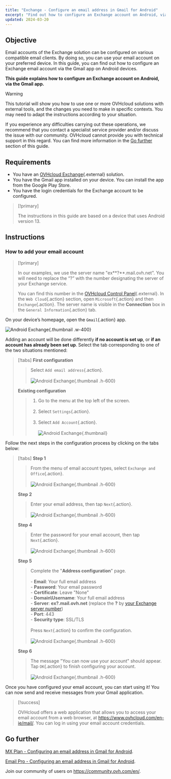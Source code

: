 ```yaml
---
title: "Exchange - Configure an email address in Gmail for Android"
excerpt: "Find out how to configure an Exchange account on Android, via the Gmail app"
updated: 2024-03-20
---
```


<style>
.w-400 {
  max-width:400px !important;
}
.h-600 {
  max-height:600px !important;
}
</style>

## Objective

Email accounts of the Exchange solution can be configured on various compatible email clients. By doing so, you can use your email account on your preferred device. In this guide, you can find out how to configure an Exchange email account via the Gmail app on Android devices.

**This guide explains how to configure an Exchange account on Android, via the Gmail app.**

> [!warning]
> This tutorial will show you how to use one or more OVHcloud solutions with external tools, and the changes you need to make in specific contexts. You may need to adapt the instructions according to your situation.
>
> If you experience any difficulties carrying out these operations, we recommend that you contact a specialist service provider and/or discuss the issue with our community. OVHcloud cannot provide you with technical support in this regard. You can find more information in the [Go further](how_to_configure_android_#go-further.) section of this guide.
>

## Requirements

- You have an [OVHcloud Exchange](https://www.ovhcloud.com/en-ie/emails/){.external} solution.
- You have the Gmail app installed on your device. You can install the app from the Google Play Store.
- You have the login credentials for the Exchange account to be configured.

> [!primary]
>
> The instructions in this guide are based on a device that uses Android version 13.
>

## Instructions

### How to add your email account <a name="addaccount"></a>

> [!primary]
>
> In our examples, we use the server name "ex**?**.mail.ovh.net". You will need to replace the “?” with the number designating the server of your Exchange service.
>
> You can find this number in the [OVHcloud Control Panel](https://www.ovh.com/auth/?action=gotomanager&from=https://www.ovh.ie/&ovhSubsidiary=ie){.external}. In the `Web Cloud`{.action} section, open `Microsoft`{.action} and then `Exchange`{.action}. The server name is visible in the **Connection** box in the `General Information`{.action} tab.
>

On your device’s homepage, open the `Gmail`{.action} app.

![Android Exchange](exchange-android-00.png){.thumbnail .w-400}

Adding an account will be done differently **if no account is set up**, or **if an account has already been set up**. Select the tab corresponding to one of the two situations mentioned:

> [!tabs]
> **First configuration**
>>
>> Select `Add email address`{.action}.<br><br>
>> ![Android Exchange](images_android-first.png){.thumbnail .h-600}
>>
> **Existing configuration**
>>
>> 1. Go to the menu at the top left of the screen.<br><br>
>> 2. Select `Settings`{.action}.<br><br>
>> 3. Select `Add Account`{.action}.<br><br>
>> ![Android Exchange](images_android-existing.png){.thumbnail}
>>

Follow the next steps in the configuration process by clicking on the tabs below:

> [!tabs]
> **Step 1**
>> From the menu of email account types, select `Exchange and Office`{.action}.<br><br>
>> ![Android Exchange](exchange-android-01.png){.thumbnail .h-600}
>>
> **Step 2**
>> Enter your email address, then tap `Next`{.action}.<br><br>
>> ![Android Exchange](exchange-android-02.png){.thumbnail .h-600}
>>
> **Step 4**
>> Enter the password for your email account, then tap `Next`{.action}.<br><br>
>> ![Android Exchange](exchange-android-03.png){.thumbnail .h-600}
>>
> **Step 5**
>> Complete the "**Address configuration**" page.<br><br>- **Email**: Your full email address<br>- **Password**: Your email password<br>- **Certificate**: Leave "None"<br>- **Domain\Username**: Your full email address<br>- **Server**: **ex?.mail.ovh.net** (replace the **?** by [your Exchange server number](how_to_configure_android_#addaccount.))<br>- **Port**: 443<br>- **Security type**: SSL/TLS<br><br>Press `Next`{.action} to confirm the configuration.<br><br>
>> ![Android Exchange](exchange-android-04.png){.thumbnail .h-600}
>>
> **Step 6**
>> The message "You can now use your account" should appear. Tap `OK`{.action} to finish configuring your account.<br><br>
>> ![Android Exchange](exchange-android-05.png){.thumbnail .h-600}
>>

Once you have configured your email account, you can start using it! You can now send and receive messages from your Gmail application.

> [!success]
>
> OVHcloud offers a web application that allows you to access your email account from a web browser, at <https://www.ovhcloud.com/en-ie/mail/>. You can log in using your email account credentials.

## Go further <a name="go-further"></a>

[MX Plan - Configuring an email address in Gmail for Android](how_to_configure_android1.).

[Email Pro - Configuring an email address in Gmail for Android](how_to_configure_android3.).

Join our community of users on <https://community.ovh.com/en/>.
